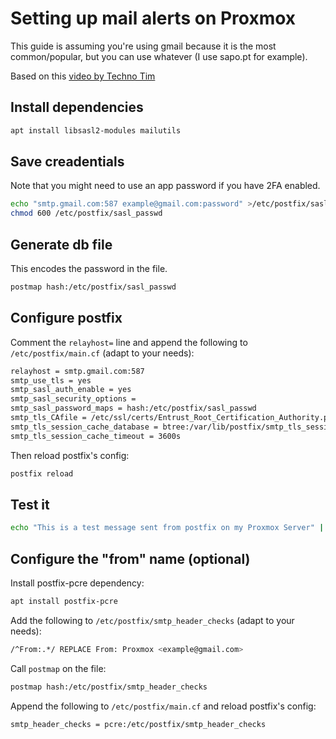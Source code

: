 # Setting up mail alerts on Proxmox

This guide is assuming you're using gmail because it is the most common/popular, but you can use whatever (I use sapo.pt for example).

Based on this [video by Techno Tim](https://www.youtube.com/watch?v=85ME8i4Ry6A&t=3s)

## Install dependencies

```bash
apt install libsasl2-modules mailutils
```

## Save creadentials

Note that you might need to use an app password if you have 2FA enabled.

```bash
echo "smtp.gmail.com:587 example@gmail.com:password" >/etc/postfix/sasl_passwd
chmod 600 /etc/postfix/sasl_passwd
```

## Generate db file

This encodes the password in the file.

```bash
postmap hash:/etc/postfix/sasl_passwd
```

## Configure postfix

Comment the `relayhost=` line and append the following to `/etc/postfix/main.cf` (adapt to your needs):

```bash
relayhost = smtp.gmail.com:587
smtp_use_tls = yes
smtp_sasl_auth_enable = yes
smtp_sasl_security_options =
smtp_sasl_password_maps = hash:/etc/postfix/sasl_passwd
smtp_tls_CAfile = /etc/ssl/certs/Entrust_Root_Certification_Authority.pem
smtp_tls_session_cache_database = btree:/var/lib/postfix/smtp_tls_session_cache
smtp_tls_session_cache_timeout = 3600s
```

Then reload postfix's config:

```bash
postfix reload
```

## Test it

```bash
echo "This is a test message sent from postfix on my Proxmox Server" | mail -s "Test Email from Proxmox" your-email@gmail.com
```

## Configure the "from" name (optional)

Install postfix-pcre dependency:

```bash
apt install postfix-pcre
```

Add the following to `/etc/postfix/smtp_header_checks` (adapt to your needs):

```bash
/^From:.*/ REPLACE From: Proxmox <example@gmail.com>
```

Call `postmap` on the file:

```bash
postmap hash:/etc/postfix/smtp_header_checks
```

Append the following to `/etc/postfix/main.cf` and reload postfix's config:

```bash
smtp_header_checks = pcre:/etc/postfix/smtp_header_checks
```